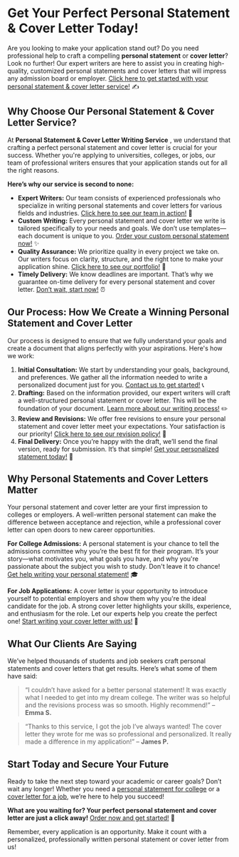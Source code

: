 # Get Your Perfect Personal Statement & Cover Letter Today!

Are you looking to make your application stand out? Do you need professional help to craft a compelling **personal statement** or **cover letter**? Look no further! Our expert writers are here to assist you in creating high-quality, customized personal statements and cover letters that will impress any admission board or employer. [Click here to get started with your personal statement & cover letter service!](https://tinyurl.com/topessay?keyword=personal+statement+cover+letter) ✍️

## Why Choose Our Personal Statement & Cover Letter Service?

At **Personal Statement & Cover Letter Writing Service** , we understand that crafting a perfect personal statement and cover letter is crucial for your success. Whether you're applying to universities, colleges, or jobs, our team of professional writers ensures that your application stands out for all the right reasons.

**Here’s why our service is second to none:**

- **Expert Writers:** Our team consists of experienced professionals who specialize in writing personal statements and cover letters for various fields and industries. [Click here to see our team in action!](https://tinyurl.com/topessay?keyword=personal+statement+cover+letter) 💼
- **Custom Writing:** Every personal statement and cover letter we write is tailored specifically to your needs and goals. We don’t use templates—each document is unique to you. [Order your custom personal statement now!](https://tinyurl.com/topessay?keyword=personal+statement+cover+letter) ✨
- **Quality Assurance:** We prioritize quality in every project we take on. Our writers focus on clarity, structure, and the right tone to make your application shine. [Click here to see our portfolio!](https://tinyurl.com/topessay?keyword=personal+statement+cover+letter) 🎯
- **Timely Delivery:** We know deadlines are important. That’s why we guarantee on-time delivery for every personal statement and cover letter. [Don’t wait, start now!](https://tinyurl.com/topessay?keyword=personal+statement+cover+letter) ⏰

## Our Process: How We Create a Winning Personal Statement and Cover Letter

Our process is designed to ensure that we fully understand your goals and create a document that aligns perfectly with your aspirations. Here's how we work:

1. **Initial Consultation:** We start by understanding your goals, background, and preferences. We gather all the information needed to write a personalized document just for you. [Contact us to get started!](https://tinyurl.com/topessay?keyword=personal+statement+cover+letter) 📞
2. **Drafting:** Based on the information provided, our expert writers will craft a well-structured personal statement or cover letter. This will be the foundation of your document. [Learn more about our writing process!](https://tinyurl.com/topessay?keyword=personal+statement+cover+letter) ✏️
3. **Review and Revisions:** We offer free revisions to ensure your personal statement and cover letter meet your expectations. Your satisfaction is our priority! [Click here to see our revision policy!](https://tinyurl.com/topessay?keyword=personal+statement+cover+letter) 🔄
4. **Final Delivery:** Once you’re happy with the draft, we’ll send the final version, ready for submission. It’s that simple! [Get your personalized statement today!](https://tinyurl.com/topessay?keyword=personal+statement+cover+letter) 🚀

## Why Personal Statements and Cover Letters Matter

Your personal statement and cover letter are your first impression to colleges or employers. A well-written personal statement can make the difference between acceptance and rejection, while a professional cover letter can open doors to new career opportunities.

**For College Admissions:** A personal statement is your chance to tell the admissions committee why you’re the best fit for their program. It’s your story—what motivates you, what goals you have, and why you're passionate about the subject you wish to study. Don't leave it to chance! [Get help writing your personal statement!](https://tinyurl.com/topessay?keyword=personal+statement+cover+letter) 🎓

**For Job Applications:** A cover letter is your opportunity to introduce yourself to potential employers and show them why you're the ideal candidate for the job. A strong cover letter highlights your skills, experience, and enthusiasm for the role. Let our experts help you create the perfect one! [Start writing your cover letter with us!](https://tinyurl.com/topessay?keyword=personal+statement+cover+letter) 💼

## What Our Clients Are Saying

We’ve helped thousands of students and job seekers craft personal statements and cover letters that get results. Here’s what some of them have said:

> “I couldn’t have asked for a better personal statement! It was exactly what I needed to get into my dream college. The writer was so helpful and the revisions process was so smooth. Highly recommend!” – **Emma S.**

> “Thanks to this service, I got the job I’ve always wanted! The cover letter they wrote for me was so professional and personalized. It really made a difference in my application!” – **James P.**

## Start Today and Secure Your Future

Ready to take the next step toward your academic or career goals? Don’t wait any longer! Whether you need a [personal statement for college](https://tinyurl.com/topessay?keyword=personal+statement+cover+letter) or a [cover letter for a job](https://tinyurl.com/topessay?keyword=personal+statement+cover+letter), we’re here to help you succeed!

**What are you waiting for? Your perfect personal statement and cover letter are just a click away!** [Order now and get started!](https://tinyurl.com/topessay?keyword=personal+statement+cover+letter) 🎉

Remember, every application is an opportunity. Make it count with a personalized, professionally written personal statement or cover letter from us!
